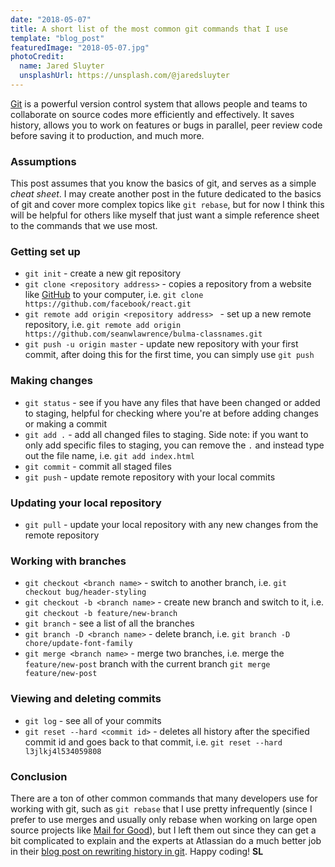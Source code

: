```yaml
---
date: "2018-05-07"
title: A short list of the most common git commands that I use
template: "blog_post"
featuredImage: "2018-05-07.jpg"
photoCredit: 
  name: Jared Sluyter
  unsplashUrl: https://unsplash.com/@jaredsluyter
---
```


[Git](https://git-scm.com/) is a powerful version control system that allows people and teams to collaborate on source codes more efficiently and effectively. It saves history, allows you to work on features or bugs in parallel, peer review code before saving it to production, and much more. 

### Assumptions
This post assumes that you know the basics of git, and serves as a simple *cheat sheet*. I may create another post in the future dedicated to the basics of git and cover more complex topics like `git rebase`, but for now I think this will be helpful for others like myself that just want a simple reference sheet to the commands that we use most.

### Getting set up

- `git init` - create a new git repository
- `git clone <repository address>` - copies a repository from a website like [GitHub](https://github.com) to your computer, i.e. `git clone https://github.com/facebook/react.git`
- `git remote add origin <repository address> ` - set up a new remote repository, i.e. `git remote add origin https://github.com/seanwlawrence/bulma-classnames.git`
- `git push -u origin master` - update new repository with your first commit, after doing this for the first time, you can simply use `git push`

### Making changes
- `git status` - see if you have any files that have been changed or added to staging, helpful for checking where you're at before adding changes or making a commit
- `git add .` - add all changed files to staging. Side note: if you want to only add specific files to staging, you can remove the `.` and instead type out the file name, i.e. `git add index.html`
- `git commit` - commit all staged files
- `git push` - update remote repository with your local commits

### Updating your local repository
- `git pull` - update your local repository with any new changes from the remote repository

### Working with branches
- `git checkout <branch name>` - switch to another branch, i.e. `git checkout bug/header-styling`
- `git checkout -b <branch name>` - create new branch and switch to it, i.e. `git checkout -b feature/new-branch`
- `git branch` - see a list of all the branches
- `git branch -D <branch name>` - delete branch, i.e. `git branch -D chore/update-font-family`
- `git merge <branch name>` - merge two branches, i.e. merge the `feature/new-post` branch with the current branch `git merge feature/new-post`

### Viewing and deleting commits
- `git log` - see all of your commits 
- `git reset --hard <commit id>` - deletes all history after the specified commit id and goes back to that commit, i.e. `git reset --hard l3jlkj4l534059808`

### Conclusion
There are a ton of other common commands that many developers use for working with git, such as `git rebase` that I use pretty infrequently (since I prefer to use merges and usually only rebase when working on large open source projects like [Mail for Good](https://github.com/freeCodeCamp/mail-for-good)), but I left them out since they can get a bit complicated to explain and the experts at Atlassian do a much better job in their [blog post on rewriting history in git](https://www.atlassian.com/git/tutorials/rewriting-history). Happy coding! **SL**
